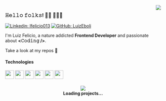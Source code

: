 <img src="https://i.imgur.com/S2hCGy9.png" align="right" />

### 𝙷𝚎𝚕𝚕𝚘 𝚏𝚘𝚕𝚔𝚜! 🤘🏻 👨🏻‍💻
[![Linkedin: lfelicio013](https://img.shields.io/badge/-lfelicio013-blue?style=flat&logo=Linkedin&logoColor=white&link=https://www.linkedin.com/in/lfelicio013/)](https://www.linkedin.com/in/lfelicio013/)
[![GitHub: LuizEboli](https://img.shields.io/github/followers/luizeboli?label=follow&style=social)](https://github.com/luizeboli)

I'm Luiz Felicio, a nature addicted **Frontend Developer** and passionate about</em> **<𝙲𝚘𝚍𝚒𝚗𝚐 />**.

Take a look at my repos 🎉

#### Technologies
<p align="left">
  <a href="https://developer.mozilla.org/en-US/docs/Web/JavaScript" title="JavaScript"><img height="28" src="https://imgur.com/Pfa0Ceh.png" /></a>
  <a href="https://reactjs.org/" title="React"><img height="28" src="https://imgur.com/tU3lYLM.png" /></a>
  <a href="https://redux.js.org/" title="Redux"><img height="28" src="https://imgur.com/WkQlOZf.png" /></a>
  <a href="https://www.gatsbyjs.org/" title="Gatsby"><img height="28" src="https://imgur.com/WqNpQre.png" /></a>
  <a href="https://nextjs.org/" title="NextJS"><img height="28" src="https://imgur.com/WIqr5Zb.png" /></a>
  <a href="https://graphql.org/" title="GraphQL"><img height="28" src="https://imgur.com/o6Ho6fO.png" /></a>
</p>

<h4 align="center">
  <img src="https://imgur.com/3SZWduY.gif" />
  <br />
  Loading projects...
</h4>
